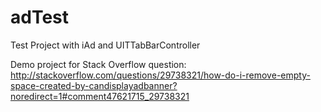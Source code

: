 # adTest
Test Project with iAd and UITTabBarController

Demo project for Stack Overflow question: 
http://stackoverflow.com/questions/29738321/how-do-i-remove-empty-space-created-by-candisplayadbanner?noredirect=1#comment47621715_29738321
